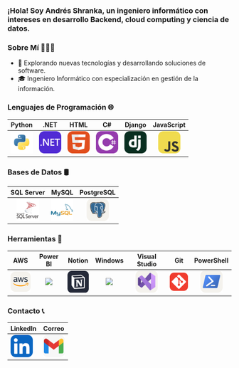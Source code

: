 ### ¡Hola! Soy Andrés Shranka, un ingeniero informático con intereses en desarrollo Backend, cloud computing y ciencia de datos.

### Sobre Mí 👨🏻‍💻

- 🤔 Explorando nuevas tecnologías y desarrollando soluciones de software.
- 🎓 Ingeniero Informático con especialización en gestión de la información.

### Lenguajes de Programación 🌐


| Python | .NET | HTML | C# | Django | JavaScript |
|:------:|:----:|:----:|:--:|:------:|:----------:|
| <a href="https://www.python.org" target="_blank"><img src="https://raw.githubusercontent.com/github/explore/80688e429a7d4ef2fca1e82350fe8e3517d3494d/topics/python/python.png" width="50"></a> | <a href="https://dotnet.microsoft.com/" target="_blank"><img src="https://github.com/tandpfun/skill-icons/blob/main/icons/DotNet.svg?short_path=dcabd15" width="50"></a> | <a href="https://developer.mozilla.org/en-US/docs/Web/HTML" target="_blank"><img src="https://github.com/tandpfun/skill-icons/blob/main/icons/HTML.svg?short_path=1ad9f24" width="50"></a> | <a href="https://docs.microsoft.com/en-us/dotnet/csharp/" target="_blank"><img src="https://github.com/tandpfun/skill-icons/blob/main/icons/CS.svg" width="50"></a> | <a href="https://www.djangoproject.com/" target="_blank"><img src="https://github.com/tandpfun/skill-icons/blob/main/icons/Django.svg" width="50"></a> | <a href="https://developer.mozilla.org/en-US/docs/Web/JavaScript" target="_blank"><img src="https://github.com/tandpfun/skill-icons/blob/main/icons/JavaScript.svg" width="50"></a> |

### Bases de Datos 🛢️


| SQL Server | MySQL | PostgreSQL |
|:----------:|:-----:|:---------:|
| <a href="https://www.microsoft.com/en-us/sql-server/" target="_blank"><img src="https://github.com/devicons/devicon/blob/master/icons/microsoftsqlserver/microsoftsqlserver-original-wordmark.svg" width="50"></a> | <a href="https://www.mysql.com/" target="_blank"><img src="https://github.com/devicons/devicon/blob/master/icons/mysql/mysql-original-wordmark.svg" width="50"></a> | <a href="https://www.postgresql.org/" target="_blank"><img src="https://github.com/tandpfun/skill-icons/blob/main/icons/PostgreSQL-Light.svg" width="50"></a> |

### Herramientas 🔧

| AWS | Power BI | Notion | Windows | Visual Studio | Git | PowerShell |
|:---:|:--------:|:------:|:-------:|:-------------:|:---:|:----------:|
| <a href="https://aws.amazon.com/" target="_blank"><img src="https://github.com/tandpfun/skill-icons/blob/main/icons/AWS-Light.svg" width="50"></a> | <a href="https://www.microsoft.com/en-us/power-bi/" target="_blank"><img src="https://github.com/marclelijveld/Power-BI-Icons/blob/main/PNG/Power-BI.png" width="50"></a> | <a href="https://www.notion.so/" target="_blank"><img src="https://github.com/tandpfun/skill-icons/blob/main/icons/Notion-Dark.svg" width="50"></a> | <a href="https://www.microsoft.com/en-us/windows" target="_blank"><img src="https://github.com/tandpfun/skill-icons/blob/main/icons/Windows-Light.svg" width="50"></a> | <a href="https://visualstudio.microsoft.com/" target="_blank"><img src="https://github.com/tandpfun/skill-icons/blob/main/icons/VisualStudio-Light.svg" width="50"></a> | <a href="https://git-scm.com/" target="_blank"><img src="https://github.com/tandpfun/skill-icons/blob/main/icons/Git.svg" width="50"></a> | <a href="https://docs.microsoft.com/en-us/powershell/" target="_blank"><img src="https://github.com/tandpfun/skill-icons/blob/main/icons/Powershell-Light.svg" width="50"></a> |

### Contacto 📞

| LinkedIn | Correo |
|----------|--------|
| <a href="https://www.linkedin.com/in/ashranka/" target="_blank"><img src="https://github.com/tandpfun/skill-icons/blob/main/icons/LinkedIn.svg" width="50"></a> | <a href="mailto:andreshranka@gmail.com" target="_blank"><img src="https://github.com/tandpfun/skill-icons/blob/main/icons/Gmail-Light.svg" width="50"></a> |
